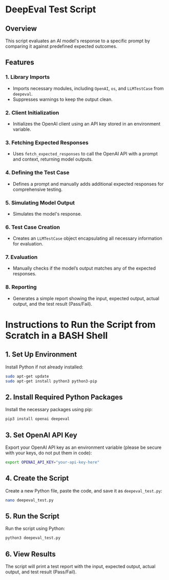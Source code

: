 # DeepEval Test Script

## Overview

This script evaluates an AI model's response to a specific prompt by comparing it against predefined expected outcomes.

## Features

### 1. Library Imports
- Imports necessary modules, including `OpenAI`, `os`, and `LLMTestCase` from `deepeval`.
- Suppresses warnings to keep the output clean.

### 2. Client Initialization
- Initializes the OpenAI client using an API key stored in an environment variable.

### 3. Fetching Expected Responses
- Uses `fetch_expected_responses` to call the OpenAI API with a prompt and context, returning model outputs.

### 4. Defining the Test Case
- Defines a prompt and manually adds additional expected responses for comprehensive testing.

### 5. Simulating Model Output
- Simulates the model's response.

### 6. Test Case Creation
- Creates an `LLMTestCase` object encapsulating all necessary information for evaluation.

### 7. Evaluation
- Manually checks if the model’s output matches any of the expected responses.

### 8. Reporting
- Generates a simple report showing the input, expected output, actual output, and the test result (Pass/Fail).

# Instructions to Run the Script from Scratch in a BASH Shell

## 1. Set Up Environment

Install Python if not already installed:

```bash
sudo apt-get update
sudo apt-get install python3 python3-pip
```

## 2. Install Required Python Packages

Install the necessary packages using pip:

```bash
pip3 install openai deepeval
```

## 3. Set OpenAI API Key

Export your OpenAI API key as an environment variable (please be secure with your keys, do not put them in code):

```bash
export OPENAI_API_KEY="your-api-key-here"
```

## 4. Create the Script

Create a new Python file, paste the code, and save it as `deepeval_test.py`:

```bash
nano deepeval_test.py
```

## 5. Run the Script

Run the script using Python:

```bash
python3 deepeval_test.py
```

## 6. View Results

The script will print a test report with the input, expected output, actual output, and test result (Pass/Fail).
